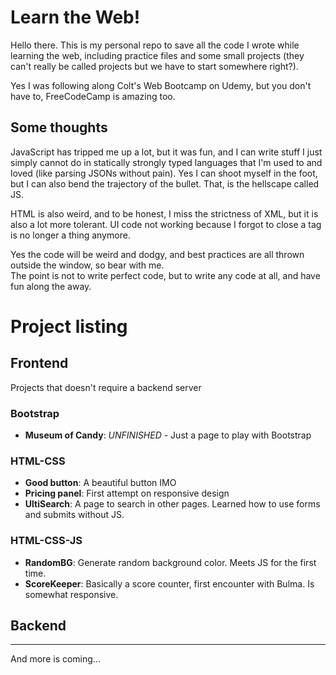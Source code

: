 # Learn the Web!

Hello there. This is my personal repo to save all the code I wrote while learning the web, including practice files and some small projects (they can't really be called projects but we have to start somewhere right?).

Yes I was following along Colt's Web Bootcamp on Udemy, but you don't have to, FreeCodeCamp is amazing too.

## Some thoughts

JavaScript has tripped me up a lot, but it was fun, and I can write stuff I just simply cannot do in statically strongly typed languages that I'm used to and loved (like parsing JSONs without pain). Yes I can shoot myself in the foot, but I can also bend the trajectory of the bullet. That, is the hellscape called JS.

HTML is also weird, and to be honest, I miss the strictness of XML, but it is also a lot more tolerant. UI code not working because I forgot to close a tag is no longer a thing anymore.

Yes the code will be weird and dodgy, and best practices are all thrown outside the window, so bear with me.  
The point is not to write perfect code, but to write any code at all, and have fun along the away.

# Project listing
## Frontend
Projects that doesn't require a backend server
### Bootstrap
- **Museum of Candy**: *UNFINISHED* - Just a page to play with Bootstrap
### HTML-CSS
- **Good button**: A beautiful button IMO
- **Pricing panel**: First attempt on responsive design
- **UltiSearch**: A page to search in other pages. Learned how to use forms and submits without JS.
### HTML-CSS-JS
- **RandomBG**: Generate random background color. Meets JS for the first time.
- **ScoreKeeper**: Basically a score counter, first encounter with Bulma. Is somewhat responsive.
## Backend
****
And more is coming...